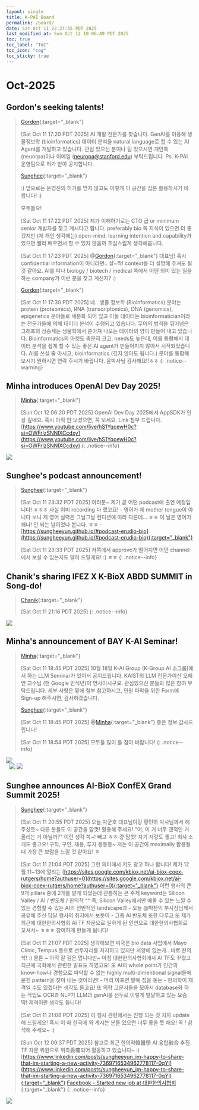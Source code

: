 ```yaml
---
layout: single
title: K-PAI Board
permalink: /board/
date: Sat Oct 11 22:27:55 PDT 2025
last_modified_at: Sun Oct 12 10:06:49 PDT 2025
toc: true
toc_label: "ToC"
toc_icon: "cog"
toc_sticky: true
---
```


# Oct-2025

## Gordon's seeking talents!

> [Gordon](https://www.linkedin.com/in/gordon-%EA%B5%B0%ED%98%B8-park-452bab26/){:target="_blank"}
>
> [Sat Oct 11 17:20 PDT 2025] AI 개발 전문가를 찾습니다. GenAI를 이용해 생물정보학 (bioinformatics) 데이터 분석을 natural language로 할 수 있는 AI Agent를 개발하고 있습니다. 관심 있으신 분이나 팀 있으시면 개인톡 (neuorpa)이나 이메일 (neuropa@stanford.edu) 부탁드립니다. Ps. K-PAI 운영팀으로 허가 받아 공지합니다.
>
> [Sunghee](https://sungheeyun.github.io){:target="_blank"}
>
> :) 앞으로는 운영진의 허가를 받지 않고도 이렇게 이 공간을 십분 활용하시기 바랍니다! :)
>
> 모두들요!
>
> [Sat Oct 11 17:22 PDT 2025] 제가 이해하기로는 CTO 급 or minimum senior 개발자를 찾고 계시다고 합니다. preferably bio 쪽 지식이 있으면 더 좋겠지만 (제 개인 생각에는) open-mind, learning intention and capability가 있으면 빨리 배우면서 할 수 있지 않을까 조심스럽게 생각해봅니다.
>
> [Sat Oct 11 17:23 PDT 2025] @[Gordon](https://www.linkedin.com/in/gordon-%EA%B5%B0%ED%98%B8-park-452bab26/){:target="_blank"} 대표님! 혹시 confidential information이 아니라면.. 살~짝! context를 더 설명해 주셔도 될 것 같아요. AI를 떠나 biology / biotech / medical 쪽에서 어떤 의미 있는 일을 하는 company가 이런 분을 찾고 계신지? :)
>
> [Gordon](https://www.linkedin.com/in/gordon-%EA%B5%B0%ED%98%B8-park-452bab26/){:target="_blank"}
>
> [Sat Oct 11 17:30 PDT 2025] 네…생물 정보학 (Bioinformatics) 분야는 protein (proteomics), RNA (transcriptomics), DNA (genomics), epigenetics 분야들로 세분화 되어 있고 이들 데이터는 bioinformatician이라는 전문가들에 의해 데이터 분석이 수행되고 있습니다. 무어의 법칙을 뛰어넘은 그래프의 상승세는 생물학에서 쏟아져 나오는 데이터의 양이 만들어 내고 있습니다. Bioinformatics의 마켓도 충분히 크고, needs도 높은데,  이를 통합해서 데이터 분석을 쉽게 할 수 있는 좋은 AI agent가 만들어지지 않아서 시작되었습니다. AI를 쓰실 줄 아시고, bioinformatics (깊지 않아도 됩니다.) 분야를 통합해 보시기 원하시면 연락 주시기 바랍니다.  윤박사님 감사해요!!ㅎㅎ
{: .notice--warning}

## Minha introduces OpenAI Dev Day 2025!

> [Minha](https://www.linkedin.com/in/minha-hwang-7440771/){:target="_blank"}
>
> [Sun Oct 12 06:20 PDT 2025] OpenAI Dev Day 2025에서 AppSDK가 인상 깊네요. 혹시 아직 안 보셨으면, 꼭 보세요. Link 첨부 드립니다.
> [https://www.youtube.com/live/hS1YqcewH0c?si=OWFrlzSNNlXCcdxy](https://www.youtube.com/live/hS1YqcewH0c?si=OWFrlzSNNlXCcdxy)
{: .notice--info}

<div class="img-container">
<img style="max-width: 50%;" src="/resource/board/Screenshot 2025-10-12 at 10.04.16 AM.png">
</div>

## Sunghee's podcast announcement!

> [Sunghee](https://sungheeyun.github.io){:target="_blank"}
>
> [Sat Oct 11 23:32 PDT 2025] 여러분~ 제가 곧 어떤 podcast에 출연 예정입니다! ㅎㅎㅎ 사실 이미 recording 다 했고요! - 영어가 제 mother tongue이 아니다 보니 제 영어 실력은 그날그날 컨디션에 따라 다른데… ㅎㅎ 이 날은 영어가 꽤나! 안 되는 날이었나 봅니다. ㅎㅎ - [https://sungheeyun.github.io/#podcast-erudio-bio](https://sungheeyun.github.io/#podcast-erudio-bio){:target="_blank"}
>
> [Sat Oct 11 23:33 PDT 2025] 저쪽에서 approve가 떨어지면 어떤 channel에서 보실 수 있는지도 알려 드릴게요! :) ㅎㅎ
{: .notice--info}

## Chanik's sharing IFEZ X K-BioX ABDD SUMMIT in Song-do!

> [Chanik](https://www.linkedin.com/in/chanik-park-14878b32/){:target="_blank"}
>
> [Sat Oct 11 21:16 PDT 2025]
{: .notice--info}

<div class="img-container">
<img style="max-width:100%;" src="/resource/board/KakaoTalk_Photo_2025-10-11-23-22-15.png">
</div>

## Minha's announcement of BAY K-AI Seminar!

> [Minha](https://www.linkedin.com/in/minha-hwang-7440771/){:target="_blank"}
>
> [Sat Oct 11 18:45 PDT 2025] 10월 18일 K-AI Group (K-Group AI 소그룹)에서 하는 LLM Seminar가 있어서 공지드립니다. KAIST의 LLM 전문가이신 오혜연 교수님 (현 Google 안식년)이 연사이시구요. 관심있으신 분들의 많은 참여 부탁드립니다. 세부 사항은 밑에 첨부 참고하시고, 인원 파악을 위한 Form에 Sign-up 해주시면, 감사하겠습니다.
>
> [Sunghee](https://sungheeyun.github.io){:target="_blank"}
>
> [Sat Oct 11 18:45 PDT 2025] @[Minha](https://www.linkedin.com/in/minha-hwang-7440771/){:target="_blank"} 좋은 정보 감사드립니다!
>
> [Sat Oct 11 18:54 PDT 2025] 모두들 많이 들 참여 바랍니다!
{: .notice--info}

<div class="img-container">
<img src="/resource/board/KakaoTalk_Photo_2025-10-11-23-12-06.jpeg">
</div>

<div class="img-container-justified">
&nbsp;
<img style="max-width: 40%;" src="/resource/board/KakaoTalk_Photo_2025-10-11-23-20-05 001.jpeg">
<img style="max-width: 40%;" src="/resource/board/KakaoTalk_Photo_2025-10-11-23-20-06 002.jpeg">
&nbsp;
</div>

## Sunghee announces AI-BioX ConfEX Grand Summit 2025!

> [Sunghee](https://sungheeyun.github.io){:target="_blank"}
>
> [Sat Oct 11 20:55 PDT 2025] 오늘 박군호 대표님이랑 황민하 박사님께서 해 주셨듯~ 다른 분들도 이 공간을 맘껏! 활용해 주세요! "어, 이 거 너무 걘적인 거 올리는 거 아닐까?" 이런 생각 쏙~! 빼고 ㅎㅎ 걍 맘껏! 자기 자랑도 좋고! 회사 소개도 좋고요! 구직, 구인, 채용, 투자 등등등~ 저는 이 공간이 maximally 활용될 때 가장 큰 보람을 느낄 것 같아요! ㅎ
>
> [Sat Oct 11 21:04 PDT 2025] 그런 의미에서 저도 광고 하나 합니다! 제가 12월 11~13에 열리는
> [https://sites.google.com/kbiox.net/ai-biox-coex-rutgers/home?authuser=0](https://sites.google.com/kbiox.net/ai-biox-coex-rutgers/home?authuser=0){:target="_blank"}
> 이런 행사의 큰 9개 pillars 중에 2개를 맡게 되었는데 관통하는 큰 주제 keyword는 Silicon Valley / AI / 반도체 / 한의학 ^^ 즉, Silicon Valley에서만 배울 수 있는 느낄 수 있는 경험할 수 있는 AI의 전반적인 landscape과 - 오늘 @박찬익 부사장님께서 공유해 주신 담달 행사의 취지에서 보듯이 - 그중 AI 반도체 또한 다루고 또 제가 최근에 대한한의사협회 AI TF 자문으로 일하게 된 인연으로 대한한의사협회로 꼬셔서~ ㅎㅎㅎ 참여하게 만들게 됩니다!
>
> [Sat Oct 11 21:07 PDT 2025] 생각해보면 미국은 bio data 사업에서 Mayo Clinic, Tempus 등으로 선두자리를 차지하고 있지만 서양에 없는게.. 바로 한의학! :) 물론 ~ 아직 갈 길은 멉니다만~ 마침 대한한의사협회에서 AI TF도 꾸렸고 최근에 국회에서 관련한 발표도 하였고요! 또 AI의 whole point가 인간의 know-how나 경험으로 파악할 수 없는 highly multi-dimentional signal들에 묻힌 pattern을 찾아 내는 것이라면! - 머리 아프면 발에 침을 놓는 - 한의학이 재격일 수도 있겠다는 생각도 들고요! 또 의학 고문서들을 모아서 database화 하는 작업도 OCR과 NLP가 LLM과 genAI를 선두로 이렇게 발달하고 있는 요즘 딱! 제격이란 생각도 듭니다!
>
> [Sat Oct 11 21:08 PDT 2025] 이 행사 관련해서는 진행 되는 것 차차 update 해 드릴게요! 혹시 이 때 한국에 와 계시는 분들 있으면 너무 좋을 듯 해요! 꼭 ! 참석해 주세요~ :)
>
> [Sun Oct 12 09:37 PDT 2025] 참고로 최근 한의약韓醫學 AI 융합融合 추진 TF 자문 위원으로 위촉委囑되어 활동하고 있습니다~ :) [https://www.linkedin.com/posts/sungheeyun_im-happy-to-share-that-im-starting-a-new-activity-7369716534962778117-0qYI](https://www.linkedin.com/posts/sungheeyun_im-happy-to-share-that-im-starting-a-new-activity-7369716534962778117-0qYI){:target="_blank"}
> [Facebook - Started new job at 대한한의사협회](https://www.facebook.com/sunghee.yun1/posts/pfbid0ZRUqxcejzAznXxBzKzz9LDLd41uBRGzCMjpJa4EzdxrPC6XEqTj8os3w5oPtiSiyl){:target="_blank"}
{: .notice--info}

<div class="img-container">
<img src="/resource/board/KakaoTalk_Photo_2025-10-12-00-39-10.jpeg">
</div>
